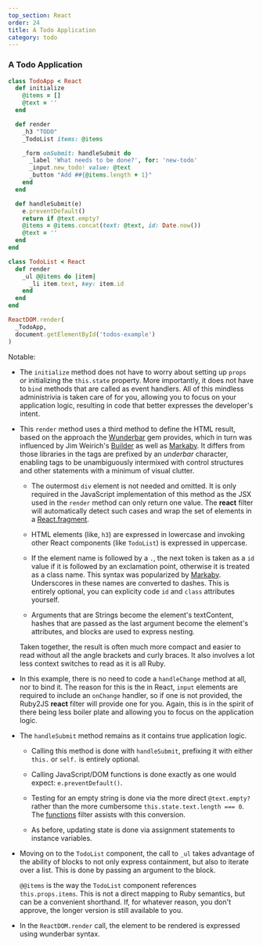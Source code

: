 ```yaml
---
top_section: React
order: 24
title: A Todo Application
category: todo
---
```


### A Todo Application

<div data-controller="combo" data-options='{
  "eslevel": 2020,
  "filters": ["react", "functions"]
}'></div>

```ruby
class TodoApp < React
  def initialize
    @items = []
    @text = ''
  end

  def render
    _h3 "TODO"
    _TodoList items: @items

    _form onSubmit: handleSubmit do
      _label 'What needs to be done?', for: 'new-todo'
      _input.new_todo! value: @text
      _button "Add ##{@items.length + 1}"
    end
  end

  def handleSubmit(e)
    e.preventDefault()
    return if @text.empty?
    @items = @items.concat(text: @text, id: Date.now())
    @text = ''
  end
end

class TodoList < React
  def render
    _ul @@items do |item|
      _li item.text, key: item.id
    end
  end
end

ReactDOM.render(
  _TodoApp,
  document.getElementById('todos-example')
)
```

Notable:

 * The `initialize` method does not have to worry about setting up `props` or
   initializing the `this.state` property.  More importantly, it does not have
   to `bind` methods that are called as event handlers.  All of this mindless
   administrivia is taken care of for you, allowing you to focus on your
   application logic, resulting in code that better expresses the developer's
   intent.

 * This `render` method uses a third method to define the HTML result, based
   on the approach the [Wunderbar](https://github.com/rubys/wunderbar#readme)
   gem provides, which in turn was influenced by Jim Weirich's
   [Builder](https://github.com/jimweirich/builder#readme) as well as
   [Markaby](https://github.com/markaby/markaby#readme).  It differs from
   those libraries in the tags are prefixed by an *underbar* character,
   enabling tags to be unambiguously intermixed with control structures and
   other statements with a minimum of visual clutter.

     * The outermost `div` element is not needed and omitted.  It is only
       required in the JavaScript implementation of this method as the JSX
       used in the `render` method can only return one value.  The
       **react** filter will automatically detect such cases and wrap
       the set of elements in a
       [React.fragment](https://reactjs.org/docs/fragments.html).

     * HTML elements (like, `h3`) are expressed in lowercase and invoking
       other React components (like `TodoList`) is expressed in uppercase.

     * If the element name is followed by a `.`, the next token is taken as a
       `id` value if it is followed by an exclamation point, otherwise it is
       treated as a class name.  This syntax was popularized by
       [Markaby](https://github.com/markaby/markaby#readme).  Underscores in
       these names are converted to dashes.  This is entirely optional, you can
       explicity code `id` and `class` attributes yourself.

     * Arguments that are Strings become the element's textContent, hashes
       that are passed as the last argument become the element's attributes,
       and blocks are used to express nesting.

   Taken together, the result is often much more compact and easier to read
   without all the angle brackets and curly braces.  It also involves a lot
   less context switches to read as it is all Ruby.

 * In this example, there is no need to code a `handleChange` method at all,
   nor to bind it.  The reason for this is the in React, `input` elements are
   required to include an `onChange` handler, so if one is not provided, the
   Ruby2JS **react** filter will provide one for you.  Again, this is in the
   spirit of there being less boiler plate and allowing you to focus on the
   application logic.

 * The `handleSubmit` method remains as it contains true application logic.

     * Calling this method is done with `handleSubmit`, prefixing it with
       either `this.` or `self.` is entirely optional.

     * Calling JavaScript/DOM functions is done exactly as one would expect:
       `e.preventDefault()`.

     * Testing for an empty string is done via the more direct `@text.empty?`
       rather than the more cumbersome `this.state.text.length === 0`.  The
       [functions](functions) filter assists with this conversion.

     * As before, updating state is done via assignment statements to instance
       variables.

 * Moving on to the `TodoList` component, the call to `_ul` takes advantage
   of the ability of blocks to not only express containment, but also to
   iterate over a list.  This is done by passing an argument to the block.

   `@@items` is the way the `TodoList` component references
   `this.props.items`.  This is not a direct mapping to Ruby semantics, but
   can be a convenient shorthand.  If, for whatever reason, you don't approve,
   the longer version is still available to you.

 * In the `ReactDOM.render` call, the element to be rendered is expressed
   using wunderbar syntax.

